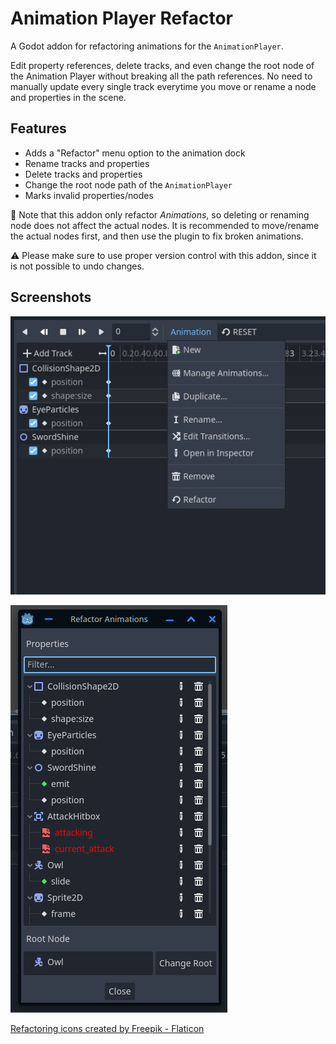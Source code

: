 # Animation Player Refactor
A Godot addon for refactoring animations for the `AnimationPlayer`. 

Edit property references, delete tracks, and even change the root node of the Animation Player without breaking all the path references. No need to manually update every single track everytime you move or rename a node and properties in the scene.



## Features
 - Adds a "Refactor" menu option to the animation dock
 - Rename tracks and properties
 - Delete tracks and properties
 - Change the root node path of the `AnimationPlayer`
 - Marks invalid properties/nodes

📄 Note that this addon only refactor *Animations*, so deleting or renaming node does not affect the actual nodes. It is recommended to move/rename the actual nodes first, and then use the plugin to fix broken animations.

⚠️ Please make sure to use proper version control with this addon, since it is not possible to undo changes.

## Screenshots

![New menu option](screenshots/new-menu-option.png)

![Refactor dialogue](screenshots/refactor-dialogue.png)

<a href="https://www.flaticon.com/free-icons/refactoring" title="refactoring icons">Refactoring icons created by Freepik - Flaticon</a>